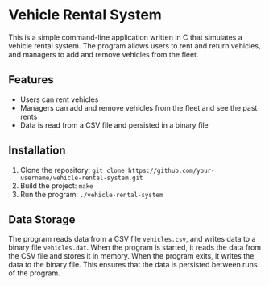 # Vehicle Rental System

This is a simple command-line application written in C that simulates a vehicle rental system. The program allows users to rent and return vehicles, and managers to add and remove vehicles from the fleet.

## Features

- Users can rent vehicles
- Managers can add and remove vehicles from the fleet and see the past rents
- Data is read from a CSV file and persisted in a binary file

## Installation

1. Clone the repository: `git clone https://github.com/your-username/vehicle-rental-system.git`
2. Build the project: `make`
3. Run the program: `./vehicle-rental-system`


## Data Storage

The program reads data from a CSV file `vehicles.csv`, and writes data to a binary file `vehicles.dat`. When the program is started, it reads the data from the CSV file and stores it in memory. When the program exits, it writes the data to the binary file. This ensures that the data is persisted between runs of the program.

